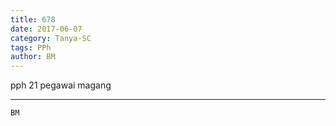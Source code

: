 ```yaml
---
title: 678
date: 2017-06-07
category: Tanya-SC
tags: PPh
author: BM
---
```


pph 21 pegawai magang

---



`BM`
